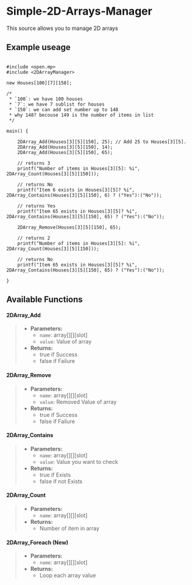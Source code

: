 # Simple-2D-Arrays-Manager
 This source allows you to manage 2D arrays

## Example useage
```pawn

#include <open.mp>
#include <2DArrayManager>

new Houses[100][7][150];

/*
 * `100`: we have 100 houses
 * `7`: we have 7 sublist for houses
 * `150`: we can add set number up to 148
 * why 148? becouse 149 is the number of items in list
 */

main() {

    2DArray_Add(Houses[3][5][150], 25); // Add 25 to Houses[3][5].
    2DArray_Add(Houses[3][5][150], 14);
    2DArray_Add(Houses[3][5][150], 65);

    // returns 3
    printf("Number of items in Houses[3][5]: %i", 2DArray_Count(Houses[3][5][150]));

    // returns No
    printf("Item 6 exists in Houses[3][5]? %i", 2DArray_Contains(Houses[3][5][150], 6) ? ("Yes"):("No"));

    // returns Yes
    printf("Item 65 exists in Houses[3][5]? %i", 2DArray_Contains(Houses[3][5][150], 65) ? ("Yes"):("No"));

    2DArray_Remove(Houses[3][5][150], 65);

    // returns 2
    printf("Number of items in Houses[3][5]: %i", 2DArray_Count(Houses[3][5][150]));

    // returns No
    printf("Item 65 exists in Houses[3][5]? %i", 2DArray_Contains(Houses[3][5][150], 65) ? ("Yes"):("No"));

}
```
## Available Functions

#### 2DArray_Add
>* **Parameters:**
>	* `name`: array[][][slot]
>	* `value`: Value of array
>* **Returns:**
>	* true if Success
>	* false if Failure

#### 2DArray_Remove
>* **Parameters:**
>	* `name`: array[][][slot]
>	* `value`: Removed Value of array
>* **Returns:**
>	* true if Success
>	* false if Failure

#### 2DArray_Contains
>* **Parameters:**
>	* `name`: array[][][slot]
>	* `value`: Value you want to check
>* **Returns:**
>	* true if Exists
>	* false if not Exists

#### 2DArray_Count
>* **Parameters:**
>	* `name`: array[][][slot]
>* **Returns:**
>	* Number of item in array

#### 2DArray_Foreach (New)
>* **Parameters:**
>	* `name`: array[][][slot]
>* **Returns:**
>	* Loop each array value
